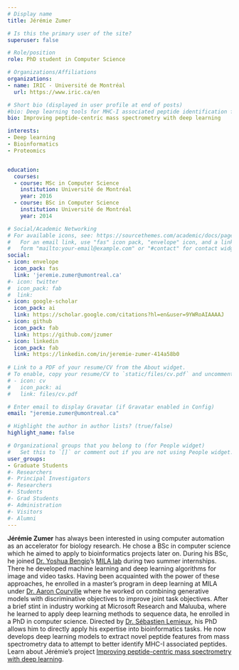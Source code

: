 ```yaml
---
# Display name
title: Jérémie Zumer

# Is this the primary user of the site?
superuser: false

# Role/position
role: PhD student in Computer Science

# Organizations/Affiliations
organizations:
- name: IRIC - Université de Montréal
  url: https://www.iric.ca/en

# Short bio (displayed in user profile at end of posts)
#bio: Deep learning tools for MHC-I associated peptide identification from mass spectrometry and rna-seq data
bio: Improving peptide-centric mass spectrometry with deep learning 

interests:
- Deep learning
- Bioinformatics
- Proteomics


education:
  courses:
  - course: MSc in Computer Science
    institution: Université de Montréal
    year: 2016
  - course: BSc in Computer Science
    institution: Université de Montréal
    year: 2014

# Social/Academic Networking
# For available icons, see: https://sourcethemes.com/academic/docs/page-builder/#icons
#   For an email link, use "fas" icon pack, "envelope" icon, and a link in the
#   form "mailto:your-email@example.com" or "#contact" for contact widget.
social:
- icon: envelope
  icon_pack: fas
  link: 'jeremie.zumer@umontreal.ca'
#- icon: twitter
#  icon_pack: fab
#  link: 
- icon: google-scholar
  icon_pack: ai
  link: https://scholar.google.com/citations?hl=en&user=9YWRoAIAAAAJ
- icon: github
  icon_pack: fab
  link: https://github.com/jzumer
- icon: linkedin
  icon_pack: fab
  link: https://linkedin.com/in/jeremie-zumer-414a58b0 
  
# Link to a PDF of your resume/CV from the About widget.
# To enable, copy your resume/CV to `static/files/cv.pdf` and uncomment the lines below.
# - icon: cv
#   icon_pack: ai
#   link: files/cv.pdf

# Enter email to display Gravatar (if Gravatar enabled in Config)
email: "jeremie.zumer@umontreal.ca"

# Highlight the author in author lists? (true/false)
highlight_name: false

# Organizational groups that you belong to (for People widget)
#   Set this to `[]` or comment out if you are not using People widget.
user_groups:
- Graduate Students
#- Researchers
#- Principal Investigators
#- Researchers
#- Students
#- Grad Students
#- Administration
#- Visitors
#- Alumni
---
```


**Jérémie Zumer** has always been interested in using computer automation as an accelerator for biology research. He chose a BSc in computer science which he aimed to apply to bioinformatics projects later on. During his BSc, he joined [Dr. Yoshua Bengio](https://yoshuabengio.org/)’s [MILA lab](https://mila.quebec/en/) during two summer internships. There he developed machine learning and deep learning algorithms for image and video tasks. Having been acquainted with the power of these approaches, he enrolled in a master’s program in deep learning at MILA under [Dr. Aaron Courville](https://mila.quebec/en/person/aaron-courville/) where he worked on combining generative models with discriminative objectives to improve joint task objectives. After a brief stint in industry working at Microsoft Research and Maluuba, where he learned to apply deep learning methods to sequence data, he enrolled in a PhD in computer science. Directed by [Dr. Sébastien Lemieux](/author/sebastien-lemieux/), his PhD allows him to directly apply his expertise into bioinformatics tasks. He now develops deep learning models to extract novel peptide features from mass spectrometry data to attempt to better identify MHC-I associated peptides. Learn about Jérémie’s project [Improving peptide-centric mass spectrometry with deep learning](/project/jeremie-zumer-pr).
